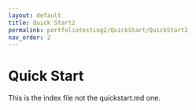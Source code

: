 ```yaml
---
layout: default
title: Quick Start2
permalink: portfoliotesting2/QuickStart/QuickStart2
nav_order: 2
---
```

# Quick Start

This is the index file not the quickstart.md one.